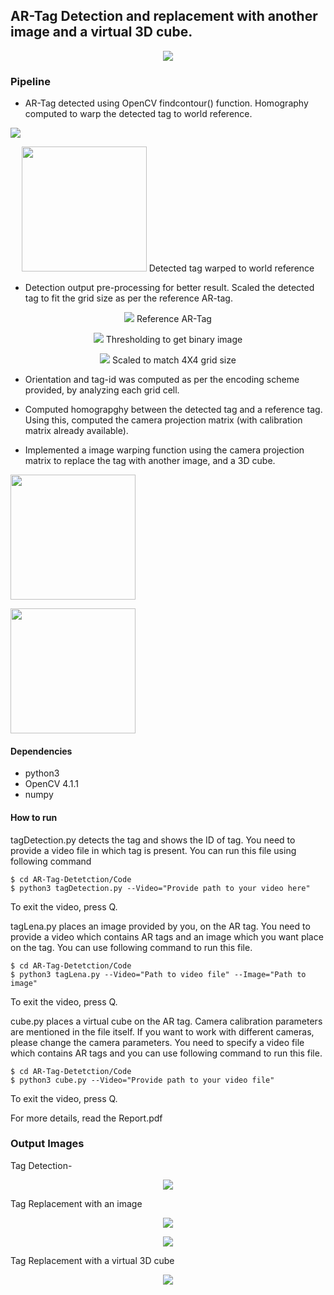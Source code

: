 ## AR-Tag Detection and replacement with another image and a virtual 3D cube.

<p align="center">
<img src="https://github.com/varunasthana92/AR-Tag-Detetction/blob/master/images/tag_detect.gif">
</p>

### Pipeline
* AR-Tag detected using OpenCV findcontour() function. Homography computed to warp the detected tag to world reference.
<img src="https://github.com/varunasthana92/AR-Tag-Detetction/blob/master/images/detectedTag.png" >

<p align="center">
<img src="https://github.com/varunasthana92/AR-Tag-Detetction/blob/master/images/Intermediate/warped_detection.png" width=200, height = 200>
Detected tag warped to world reference
</p>

* Detection output pre-processing for better result. Scaled the detected tag to fit the grid size as per the reference AR-tag.
<p align="center">
<img src="https://github.com/varunasthana92/AR-Tag-Detetction/blob/master/images/ref_marker_grid.png" >
Reference AR-Tag
</p>

<p align="center">
<img src="https://github.com/varunasthana92/AR-Tag-Detetction/blob/master/images/Intermediate/warped_thresh.jpg" >
Thresholding to get binary image
</p>

<p align="center">
<img src="https://github.com/varunasthana92/AR-Tag-Detetction/blob/master/images/Intermediate/warped_thresh_scaled.png" >
Scaled to match 4X4 grid size
</p>

* Orientation and tag-id was computed as per the encoding scheme provided, by analyzing each grid cell.

* Computed homograpghy between the detected tag and a reference tag. Using this, computed the camera projection matrix (with calibration matrix already available).

* Implemented a image warping function using the camera projection matrix to replace the tag with another image, and a 3D cube.
<p><img src="https://github.com/varunasthana92/AR-Tag-Detetction/blob/master/images/Single_lena.png" width=200, height = 200></p>

<p><img src="https://github.com/varunasthana92/AR-Tag-Detetction/blob/master/images/virtualCube.jpeg" width=200, height = 200></p>



#### Dependencies

- python3
- OpenCV 4.1.1
- numpy


#### How to run 

tagDetection.py detects the tag and shows the ID of tag. You need to provide a video file in which tag is present. You can run this file using following command
```
$ cd AR-Tag-Detetction/Code
$ python3 tagDetection.py --Video="Provide path to your video here"
```
To exit the video, press Q.

tagLena.py places an image provided by you, on the AR tag. You need to provide a video which contains AR tags and an image which you want place on the tag. You can use following command to run this file.

```
$ cd AR-Tag-Detetction/Code
$ python3 tagLena.py --Video="Path to video file" --Image="Path to image"
```
To exit the video, press Q.

cube.py places a virtual cube on the AR tag. Camera calibration parameters are mentioned in the file itself. If you want to work with different cameras, please change the camera parameters. You need to specify a video file which contains AR tags and you can use following command to run this file.

```
$ cd AR-Tag-Detetction/Code
$ python3 cube.py --Video="Provide path to your video file"
```
To exit the video, press Q.

For more details, read the Report.pdf

### Output Images
Tag Detection-
<p align="center">
<img src="https://github.com/varunasthana92/AR-Tag-Detetction/blob/master/images/detectedTag.png">
</p>

Tag Replacement with an image
<p align="center">
<img src="https://github.com/varunasthana92/AR-Tag-Detetction/blob/master/images/Single_lena.png">
</p>

<p align="center">
<img src="https://github.com/varunasthana92/AR-Tag-Detetction/blob/master/images/maultiple_lena.jpeg">
</p>

Tag Replacement with a virtual 3D cube
<p align="center">
<img src="https://github.com/varunasthana92/AR-Tag-Detetction/blob/master/images/virtualCube.jpeg">
</p>

